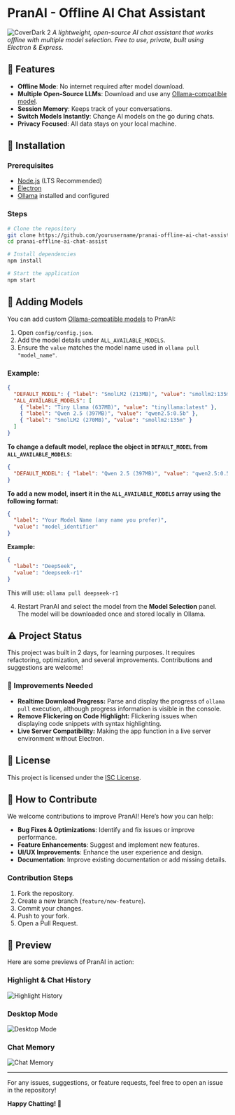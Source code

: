# PranAI - Offline AI Chat Assistant

![CoverDark 2](https://github.com/user-attachments/assets/13071368-4f5f-4e6a-9ea7-6f99e0689842)
_A lightweight, open-source AI chat assistant that works offline with multiple model selection. Free to use, private, built using Electron & Express._

## 🚀 Features

- **Offline Mode**: No internet required after model download.
- **Multiple Open-Source LLMs**: Download and use any [Ollama-compatible model](https://ollama.com/search).
- **Session Memory**: Keeps track of your conversations.
- **Switch Models Instantly**: Change AI models on the go during chats.
- **Privacy Focused**: All data stays on your local machine.

## 👅 Installation

### Prerequisites

- [Node.js](https://nodejs.org/) (LTS Recommended)
- [Electron](https://www.electronjs.org/)
- [Ollama](https://ollama.ai/) installed and configured

### Steps

```sh
# Clone the repository
git clone https://github.com/yourusername/pranai-offline-ai-chat-assist.git
cd pranai-offline-ai-chat-assist

# Install dependencies
npm install

# Start the application
npm start
```

## 🔧 Adding Models

You can add custom [Ollama-compatible models](https://ollama.com/search) to PranAI:

1. Open `config/config.json`.
2. Add the model details under `ALL_AVAILABLE_MODELS`.
3. Ensure the `value` matches the model name used in `ollama pull "model_name"`.

### Example:

```json
{
  "DEFAULT_MODEL": { "label": "SmolLM2 (213MB)", "value": "smollm2:135m" },
  "ALL_AVAILABLE_MODELS": [
    { "label": "Tiny Llama (637MB)", "value": "tinyllama:latest" },
    { "label": "Qwen 2.5 (397MB)", "value": "qwen2.5:0.5b" },
    { "label": "SmolLM2 (270MB)", "value": "smollm2:135m" }
  ]
}
```

**To change a default model, replace the object in `DEFAULT_MODEL` from `ALL_AVAILABLE_MODELS`:**

```json
{
  "DEFAULT_MODEL": { "label": "Qwen 2.5 (397MB)", "value": "qwen2.5:0.5b" }
}
```

**To add a new model, insert it in the `ALL_AVAILABLE_MODELS` array using the following format:**

```json
{
  "label": "Your Model Name (any name you prefer)",
  "value": "model_identifier"
}
```

**Example:**

```json
{
  "label": "DeepSeek",
  "value": "deepseek-r1"
}
```

This will use: `ollama pull deepseek-r1`

4. Restart PranAI and select the model from the **Model Selection** panel. The model will be downloaded once and stored locally in Ollama.

## ⚠️ Project Status

This project was built in 2 days, for learning purposes. It requires refactoring, optimization, and several improvements. Contributions and suggestions are welcome!

### 🌠 Improvements Needed
- **Realtime Download Progress:** Parse and display the progress of `ollama pull` execution, although progress information is visible in the console.
- **Remove Flickering on Code Highlight:** Flickering issues when displaying code snippets with syntax highlighting.
- **Live Server Compatibility:** Making the app function in a live server environment without Electron.

## 🐜 License

This project is licensed under the [ISC License](LICENSE).

## 🤝 How to Contribute

We welcome contributions to improve PranAI! Here’s how you can help:

- **Bug Fixes & Optimizations**: Identify and fix issues or improve performance.
- **Feature Enhancements**: Suggest and implement new features.
- **UI/UX Improvements**: Enhance the user experience and design.
- **Documentation**: Improve existing documentation or add missing details.

### Contribution Steps

1. Fork the repository.
2. Create a new branch (`feature/new-feature`).
3. Commit your changes.
4. Push to your fork.
5. Open a Pull Request.

## 📸 Preview
Here are some previews of PranAI in action:
### Highlight & Chat History
![Highlight   History](https://github.com/user-attachments/assets/566d11b1-9d1f-4f4b-bc6c-6a6155d14351)

### Desktop Mode
![Desktop Mode](https://github.com/user-attachments/assets/31a5305c-cb4e-4746-ac76-cbf08f7705c5)

### Chat Memory
![Chat Memory](https://github.com/user-attachments/assets/77d2a545-5c1e-4593-8ffa-22b8fd245708)

---

For any issues, suggestions, or feature requests, feel free to open an issue in the repository!

**Happy Chatting! 🤖**
